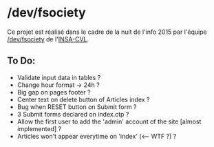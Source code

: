 # /dev/fsociety

Ce projet est réalisé dans le cadre de la nuit de l'info 2015 par l'équipe [/dev/fsociety](http://nuit-info.insa-cvl.fr/fsociety) de l'[INSA-CVL](http://www.insa-centrevaldeloire.fr).

## To Do:

* Validate input data in tables ?
* Change hour format -> 24h ?
* Big gap on pages footer ?
* Center text on delete button of Articles index ?
* Bug when RESET button on Submit form ?
* 3 Submit forms declared on index.ctp ?
* Allow the first user to add the 'admin' account of the site [almost implemented] ?
* Articles won't appear everytime on 'index' (<-- WTF ?) ?
